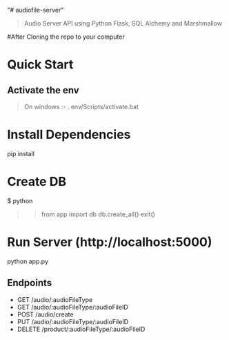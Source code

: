 "# audiofile-server" 

> Audio Server API using Python Flask, SQL Alchemy and Marshmallow

#After Cloning the repo to your computer

# Quick Start
## Activate the env
> On windows :-  . env/Scripts/activate.bat

# Install Dependencies
pip install

# Create DB
$ python
>> from app import db
>> db.create_all()
>> exit()

# Run Server (http://localhost:5000)
python app.py

## Endpoints

* GET     /audio/:audioFileType
* GET     /audio/:audioFileType/:audioFileID
* POST    /audio/create
* PUT     /audio/:audioFileType/:audioFileID
* DELETE  /product/:audioFileType/:audioFileID
